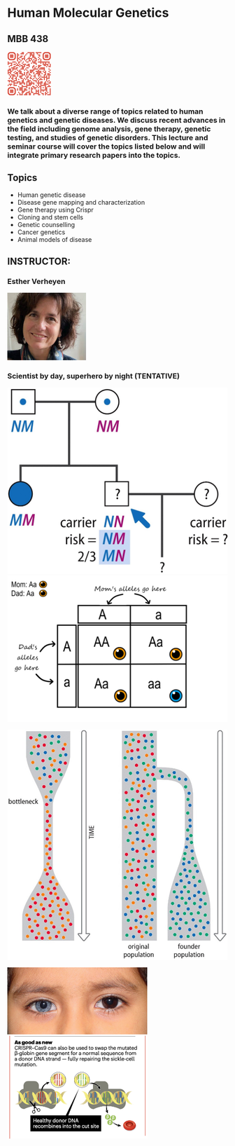 # Human Molecular Genetics
## MBB 438

<img src="images/438/QR.png" alt= “” width="100" height="100">

### We talk about a diverse range of topics related to human genetics and genetic diseases. We discuss recent advances in the field including genome analysis, gene therapy, genetic testing, and studies of genetic disorders. This lecture and seminar course will cover the topics listed below and will integrate primary research papers into the topics.

## Topics

* Human genetic disease
* Disease gene mapping and characterization
* Gene therapy using Crispr
* Cloning and stem cells
* Genetic counselling
* Cancer genetics
* Animal models of disease

## INSTRUCTOR:
### Esther Verheyen

<img src="images/438/verheyen.jpg" alt= “” width="180">

### Scientist by day, superhero by night (TENTATIVE)

<img src="images/438/image22.jpeg" alt= “” width="520">

<img src="images/438/image3.png" alt= “” width="620">

![bottleneck](images/438/image24.jpeg)

<img src="images/438/image16.jpeg" alt= “” width="320">

<img src="images/438/image13.png" alt= “” width="320">
